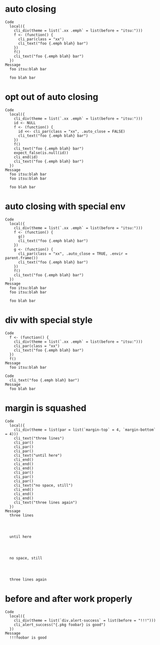 # auto closing

    Code
      local({
        cli_div(theme = list(`.xx .emph` = list(before = "itsu:")))
        f <- (function() {
          cli_par(class = "xx")
          cli_text("foo {.emph blah} bar")
        })
        f()
        cli_text("foo {.emph blah} bar")
      })
    Message
      foo itsu:blah bar
      
      foo blah bar

# opt out of auto closing

    Code
      local({
        cli_div(theme = list(`.xx .emph` = list(before = "itsu:")))
        id <- NULL
        f <- (function() {
          id <<- cli_par(class = "xx", .auto_close = FALSE)
          cli_text("foo {.emph blah} bar")
        })
        f()
        cli_text("foo {.emph blah} bar")
        expect_false(is.null(id))
        cli_end(id)
        cli_text("foo {.emph blah} bar")
      })
    Message
      foo itsu:blah bar
      foo itsu:blah bar
      
      foo blah bar

# auto closing with special env

    Code
      local({
        cli_div(theme = list(`.xx .emph` = list(before = "itsu:")))
        f <- (function() {
          g()
          cli_text("foo {.emph blah} bar")
        })
        g <- (function() {
          cli_par(class = "xx", .auto_close = TRUE, .envir = parent.frame())
          cli_text("foo {.emph blah} bar")
        })
        f()
        cli_text("foo {.emph blah} bar")
      })
    Message
      foo itsu:blah bar
      foo itsu:blah bar
      
      foo blah bar

# div with special style

    Code
      f <- (function() {
        cli_div(theme = list(`.xx .emph` = list(before = "itsu:")))
        cli_par(class = "xx")
        cli_text("foo {.emph blah} bar")
      })
      f()
    Message
      foo itsu:blah bar
      
    Code
      cli_text("foo {.emph blah} bar")
    Message
      foo blah bar

# margin is squashed

    Code
      local({
        cli_div(theme = list(par = list(`margin-top` = 4, `margin-bottom` = 4)))
        cli_text("three lines")
        cli_par()
        cli_par()
        cli_par()
        cli_text("until here")
        cli_end()
        cli_end()
        cli_end()
        cli_par()
        cli_par()
        cli_par()
        cli_text("no space, still")
        cli_end()
        cli_end()
        cli_end()
        cli_text("three lines again")
      })
    Message
      three lines
      
      
      
      
      until here
      
      
      
      
      no space, still
      
      
      
      
      three lines again

# before and after work properly

    Code
      local({
        cli_div(theme = list(`div.alert-success` = list(before = "!!!")))
        cli_alert_success("{.pkg foobar} is good")
      })
    Message
      !!!foobar is good


